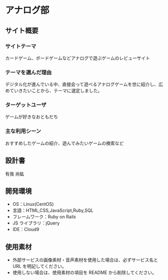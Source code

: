 # アナログ部

## サイト概要

### サイトテーマ

カードゲーム、ボードゲームなどアナログで遊ぶゲームのレビューサイト

### テーマを選んだ理由

デジタル化が進んでいる中、直接会って遊べるアナログゲームを世に紹介し、広めていきたいことから、テーマに選定しました。

### ターゲットユーザ

ゲームが好きなおともだち

### 主な利用シーン

おすすめしたゲームの紹介、遊んでみたいゲームの検索など

## 設計書

有我 尚紘

## 開発環境

- OS：Linux(CentOS)
- 言語：HTML,CSS,JavaScript,Ruby,SQL
- フレームワーク：Ruby on Rails
- JS ライブラリ：jQuery
- IDE：Cloud9

## 使用素材

- 外部サービスの画像素材・音声素材を使用した場合は、必ずサービス名と URL を明記してください。
- 使用しない場合は、使用素材の項目を README から削除してください。

